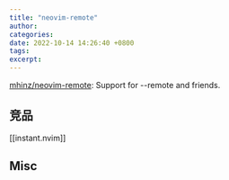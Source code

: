 ```yaml
---
title: "neovim-remote"
author: 
categories: 
date: 2022-10-14 14:26:40 +0800
tags: 
excerpt: 
---
```





[mhinz/neovim-remote](https://github.com/mhinz/neovim-remote): Support for --remote and friends.


## 竞品

[[instant.nvim]]

## Misc






